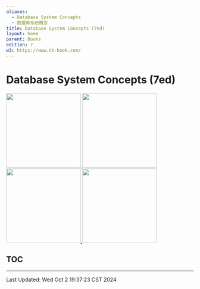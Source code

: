 ```yaml
---
aliases:
  - Database System Concepts
  - 数据库系统概念
title: Database System Concepts (7ed)
layout: home
parent: Books
edition: 7
w3: https://www.db-book.com/
---
```

# Database System Concepts (7ed)

<div>
	<a href="https://www.db-book.com/">
		<img src="https://www.db-book.com/images/db7-cover.jpg" style="height: 200px;">
	</a>
	<a href="https://course.cmpreading.com/web/teachRes/detail/5300/209">
		<img src="https://course.cmpreading.com/resource/access/L29wZW5yZXNvdXJjZXMvdGVhY2hfZWJvb2svaW1hZ2UvMjAyMS8xMC96aXAvZGQ2MjYxOGY5ZGUzNjNiYjM0M2Q4NDU5ZTRkN2RkN2FfMjU2LmpwZWck5pWw5o2u5bqT57O757uf5qaC5b-177yI6Iux77yJIEExLmpwZw==" style="height: 200px;">
	</a>
	<a href="https://course.cmpreading.com/web/teachRes/detail/5229/209">
		<img src="https://course.cmpreading.com/resource/access/L29wZW5yZXNvdXJjZXMvdGVhY2hfZWJvb2svaW1hZ2UvMjAyMS8wNi96aXAvYTU4OGIyZDUzMmIzMDQxZTYxNmFhMGIyM2QyMjBkZDNfMjU2LmpwZWck5pWw5o2u5bqT57O757uf5qaC5b-1IEExLmpwZw==" style="height: 200px;">
	</a>
	<a href="https://course.cmpreading.com/web/teachRes/detail/5301/209">
		<img src="https://course.cmpreading.com/resource/access/L29wZW5yZXNvdXJjZXMvdGVhY2hfZWJvb2svaW1hZ2UvMjAyMS8xMC96aXAvMGNiYzY4MmI2YmZhNmRmYjJiY2EzYmQyZGFkM2MyZTRfMjU2LmpwZWck5pWw5o2u5bqT57O757uf5qaC5b-1IEExLmpwZw==" style="height: 200px;">
	</a>
</div>

## TOC

---

Last Updated: Wed Oct  2 19:37:23 CST 2024